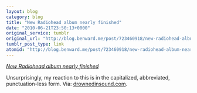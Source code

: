 ```yaml
---
layout: blog
category: blog
title: "New Radiohead album nearly finished"
date: "2010-06-21T23:50:13+0000"
original_service: tumblr
original_url: "http://blog.benward.me/post/723460918/new-radiohead-album-nearly-finished"
tumblr_post_type: link
atomid: "http://blog.benward.me/post/723460918/new-radiohead-album-nearly-finished"
---
```

*[New Radiohead album nearly finished](http://drownedinsound.com/news/4140307-new-radiohead-album-nearly-finished)*

Unsurprisingly, my reaction to this is in the capitalized, abbreviated, punctuation-less form.
Via: [drownedinsound.com](http://drownedinsound.com/news/4140307-new-radiohead-album-nearly-finished).